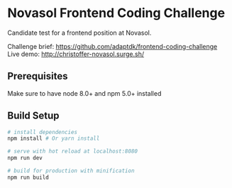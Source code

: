 # Novasol Frontend Coding Challenge

Candidate test for a frontend position at Novasol.  
  
Challenge brief: https://github.com/adaptdk/frontend-coding-challenge  
Live demo: http://christoffer-novasol.surge.sh/  

## Prerequisites
Make sure to have node 8.0+ and npm 5.0+ installed

## Build Setup

``` bash
# install dependencies
npm install # Or yarn install

# serve with hot reload at localhost:8080
npm run dev

# build for production with minification
npm run build
```

